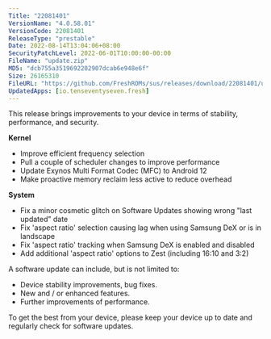 ```yaml
---
Title: "22081401"
VersionName: "4.0.58.01"
VersionCode: 22081401
ReleaseType: "prestable"
Date: 2022-08-14T13:04:06+08:00
SecurityPatchLevel: 2022-06-01T10:00:00-00:00
FileName: "update.zip"
MD5: "dcb755a3519692202907dcab6e948e6f"
Size: 26165310
FileURL: "https://github.com/FreshROMs/sus/releases/download/22081401/update.zip"
UpdatedApps: [io.tenseventyseven.fresh]
---
```


This release brings improvements to your device in terms of stability, performance, and security.

**Kernel**

- Improve efficient frequency selection
- Pull a couple of scheduler changes to improve performance
- Update Exynos Multi Format Codec (MFC) to Android 12
- Make proactive memory reclaim less active to reduce overhead

**System**

- Fix a minor cosmetic glitch on Software Updates showing wrong "last updated" date
- Fix 'aspect ratio' selection causing lag when using Samsung DeX or is in landscape
- Fix 'aspect ratio' tracking when Samsung DeX is enabled and disabled
- Add additional 'aspect ratio' options to Zest (including 16:10 and 3:2)

A software update can include, but is not limited to:

-   Device stability improvements, bug fixes.
-   New and / or enhanced features.
-   Further improvements of performance.

To get the best from your device, please keep your device up to date and regularly check for software updates.
